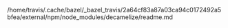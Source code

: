 /home/travis/.cache/bazel/_bazel_travis/2a64cf83a87a03ca94c0172492a5bfea/external/npm/node_modules/decamelize/readme.md